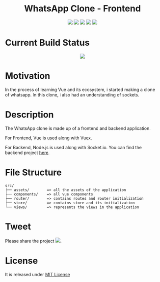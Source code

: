 <h1 align="center">WhatsApp Clone - Frontend</h1>
<p align="center">
  <img src="https://img.shields.io/github/issues/koushik-dev/whatsapp-chat-client" />
  <img src="https://img.shields.io/github/license/koushik-dev/whatsapp-chat-client" />
  <a href="https://vuejs.org/" target="_blank"><img src="https://img.shields.io/badge/View-Vue-4FC08D.svg?logo=Vue.js"></a>
  <a href="https://tailwindcss.com/" target="_blank"><img src="https://img.shields.io/badge/UI%20Framework-Tailwind-38b2ac?logo=tailwind%20css"></a>
  <a href="https://socket.io/" target="_blank"><img src="https://img.shields.io/badge/Socket%20Connection-Socket.io-010101?logo=socket.io"></a>
</p>

# Current Build Status

<p align="center">
  <a href="https://app.netlify.com/sites/whatsapp-chat/deploys" target="_blank"><img src="https://api.netlify.com/api/v1/badges/e76c80ab-d636-48f6-be4d-502f96c74483/deploy-status"></a>
</p>

# Motivation

In the process of learning Vue and its ecosystem, i started making a clone of whatsapp. In this clone, i also had an understanding of sockets.

# Description

The WhatsApp clone is made up of a frontend and backend application.

For Frontend, Vue is used along with Vuex.

For Backend, Node.js is used along with Socket.io. You can find the backend project [here](https://github.com/koushik-dev/whatsapp-chat).

# File Structure

```
src/
├── assets/        => all the assets of the application
├── components/    => all vue components
├── router/        => contains routes and router initialization
├── store/         => contains store and its initialization
└── views/         => represents the views in the application
```

# Tweet


Please share the project <img src="https://img.shields.io/twitter/url?style=social&url=https%3A%2F%2Fgithub.com%2Fkoushik-dev%2Fwhatsapp-chat-client" />.

# License

It is released under [MIT License](https://opensource.org/licenses/MIT)